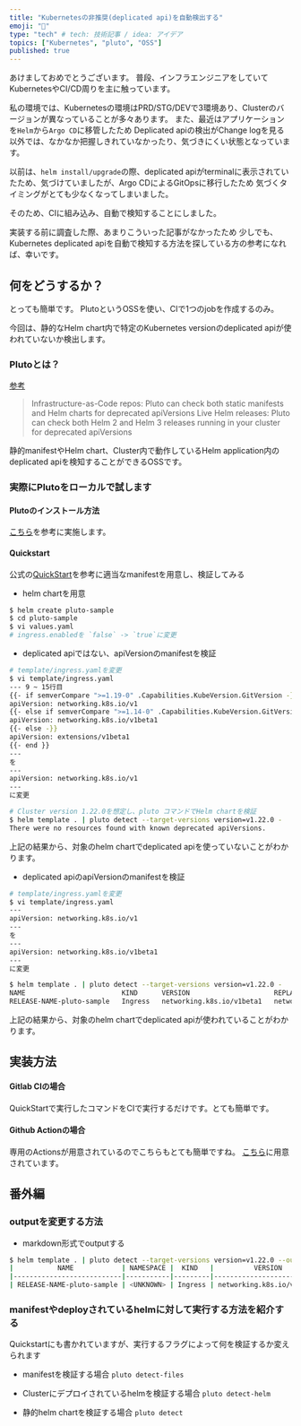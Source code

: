 ```yaml
---
title: "Kubernetesの非推奨(deplicated api)を自動検出する"
emoji: "🙌"
type: "tech" # tech: 技術記事 / idea: アイデア
topics: ["Kubernetes", "pluto", "OSS"]
published: true
---
```


あけましておめでとうございます。
普段、インフラエンジニアをしていてKubernetesやCI/CD周りを主に触っています。

私の環境では、Kubernetesの環境はPRD/STG/DEVで3環境あり、Clusterのバージョンが異なっていることが多々あります。
また、最近はアプリケーションを`Helm`から`Argo CD`に移管したため
Deplicated apiの検出がChange logを見る以外では、なかなか把握しきれていなかったり、気づきにくい状態となっています。

以前は、`helm install/upgrade`の際、deplicated apiがterminalに表示されていたため、気づけていましたが、Argo CDによるGitOpsに移行したため
気づくタイミングがとても少なくなってしまいました。

そのため、CIに組み込み、自動で検知することにしました。

実装する前に調査した際、あまりこういった記事がなかったため
少しでも、Kubernetes deplicated apiを自動で検知する方法を探している方の参考になれば、幸いです。


## 何をどうするか？

とっても簡単です。
PlutoというOSSを使い、CIで1つのjobを作成するのみ。

今回は、静的なHelm chart内で特定のKubernetes versionのdeplicated apiが使われていないか検出します。


### Plutoとは？

[参考](https://github.com/FairwindsOps/pluto)

> Infrastructure-as-Code repos: Pluto can check both static manifests and Helm charts for deprecated apiVersions
> Live Helm releases: Pluto can check both Helm 2 and Helm 3 releases running in your cluster for deprecated apiVersions

静的manifestやHelm chart、Cluster内で動作しているHelm application内のdeplicated apiを検知することができるOSSです。


### 実際にPlutoをローカルで試します

#### Plutoのインストール方法

[こちら](https://pluto.docs.fairwinds.com/installation/)を参考に実施します。

#### Quickstart

公式の[QuickStart](https://pluto.docs.fairwinds.com/quickstart/)を参考に適当なmanifestを用意し、検証してみる

* helm chartを用意
```bash
$ helm create pluto-sample
$ cd pluto-sample
$ vi values.yaml
# ingress.enabledを `false` -> `true`に変更
```

* deplicated apiではない、apiVersionのmanifestを検証

```bash
# template/ingress.yamlを変更
$ vi template/ingress.yaml
--- 9 ~ 15行目
{{- if semverCompare ">=1.19-0" .Capabilities.KubeVersion.GitVersion -}}
apiVersion: networking.k8s.io/v1
{{- else if semverCompare ">=1.14-0" .Capabilities.KubeVersion.GitVersion -}}
apiVersion: networking.k8s.io/v1beta1
{{- else -}}
apiVersion: extensions/v1beta1
{{- end }}
---
を
---
apiVersion: networking.k8s.io/v1
---
に変更

# Cluster version 1.22.0を想定し、pluto コマンドでHelm chartを検証
$ helm template . | pluto detect --target-versions version=v1.22.0 -
There were no resources found with known deprecated apiVersions.
```

上記の結果から、対象のhelm chartでdeplicated apiを使っていないことがわかります。

* deplicated apiのapiVersionのmanifestを検証

```bash
# template/ingress.yamlを変更
$ vi template/ingress.yaml
---
apiVersion: networking.k8s.io/v1
---
を
---
apiVersion: networking.k8s.io/v1beta1
---
に変更

$ helm template . | pluto detect --target-versions version=v1.22.0 -
NAME                        KIND      VERSION                     REPLACEMENT            REMOVED   DEPRECATED
RELEASE-NAME-pluto-sample   Ingress   networking.k8s.io/v1beta1   networking.k8s.io/v1   true      true
```

上記の結果から、対象のhelm chartでdeplicated apiが使われていることがわかります。


## 実装方法

#### Gitlab CIの場合

QuickStartで実行したコマンドをCIで実行するだけです。とても簡単です。

#### Github Actionの場合

専用のActionsが用意されているのでこちらもとても簡単ですね。
[こちら](https://github.com/FairwindsOps/pluto#github-action-usage)に用意されています。


## 番外編

### outputを変更する方法

* markdown形式でoutputする

```bash
$ helm template . | pluto detect --target-versions version=v1.22.0 --output markdown -
|           NAME            | NAMESPACE |  KIND   |          VERSION          |     REPLACEMENT      | DEPRECATED | DEPRECATED IN | REMOVED | REMOVED IN |
|---------------------------|-----------|---------|---------------------------|----------------------|------------|---------------|---------|------------|
| RELEASE-NAME-pluto-sample | <UNKNOWN> | Ingress | networking.k8s.io/v1beta1 | networking.k8s.io/v1 | true       | v1.19.0       | true    | v1.22.0    |
```

### manifestやdeployされているhelmに対して実行する方法を紹介する

Quickstartにも書かれていますが、実行するフラグによって何を検証するか変えられます

* manifestを検証する場合
`pluto detect-files`

* Clusterにデプロイされているhelmを検証する場合
`pluto detect-helm`

* 静的helm chartを検証する場合
`pluto detect`